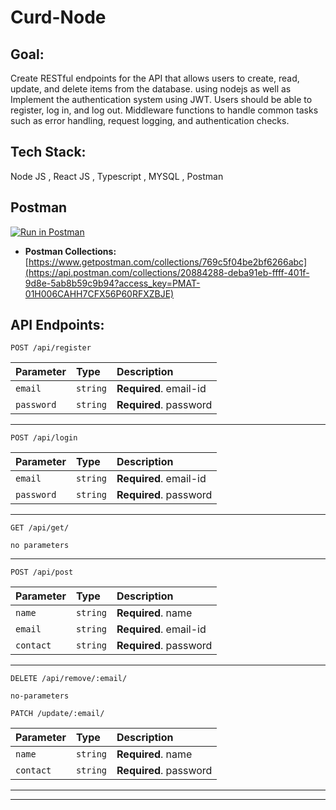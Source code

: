 # Curd-Node

## Goal:

Create RESTful endpoints for the API that allows users to create, read, update, and delete items from the database. using nodejs as well as
Implement the authentication system using JWT. Users should be able to register, log in, and log out.
Middleware functions to handle common tasks such as error handling, request logging, and authentication checks.

## Tech Stack:

Node JS , React JS , Typescript , MYSQL , Postman 

## Postman

[![Run in Postman](https://run.pstmn.io/button.svg)](https://app.getpostman.com/run-collection/20884288-deba91eb-ffff-401f-9d8e-5ab8b59c9b94?action=collection%2Ffork&collection-url=entityId%3D20884288-deba91eb-ffff-401f-9d8e-5ab8b59c9b94%26entityType%3Dcollection%26workspaceId%3D86a49915-1bb2-43b5-a35d-6947d7734355)

- **Postman Collections:** [https://www.getpostman.com/collections/769c5f04be2bf6266abc](https://api.postman.com/collections/20884288-deba91eb-ffff-401f-9d8e-5ab8b59c9b94?access_key=PMAT-01H006CAHH7CFX56P60RFXZBJE)

## API Endpoints:

```http
POST /api/register
```

| Parameter | Type      | Description                                                   |
| :-------- | :-------- | :------------------------------------------------------------ |
| `email`    | `string` | **Required**. email-id |
| `password`    | `string` | **Required**. password |

---

```http
POST /api/login
```

| Parameter | Type      | Description                                                   |
| :-------- | :-------- | :------------------------------------------------------------ |
| `email`    | `string` | **Required**. email-id |
| `password`    | `string` | **Required**. password |

---

```http
GET /api/get/
```
```
no parameters
```
---

```http
POST /api/post
```

| Parameter | Type      | Description                                                   |
| :-------- | :-------- | :------------------------------------------------------------ |
| `name`    | `string` | **Required**. name |
| `email`    | `string` | **Required**. email-id |
| `contact`    | `string` | **Required**. password |

---

```http
DELETE /api/remove/:email/
```
```
no-parameters
```


```http
PATCH /update/:email/
```
| Parameter | Type      | Description                                                   |
| :-------- | :-------- | :------------------------------------------------------------ |
| `name`    | `string` | **Required**. name |
| `contact`    | `string` | **Required**. password |

---
---
